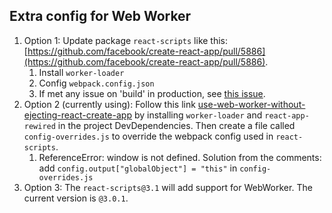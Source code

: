 
## Extra config for Web Worker
1. Option 1: Update package `react-scripts` like this: [https://github.com/facebook/create-react-app/pull/5886](https://github.com/facebook/create-react-app/pull/5886).
    1. Install `worker-loader`
    2. Config `webpack.config.json`
    3. If met any issue on 'build' in production, see [this issue](https://github.com/webpack-contrib/worker-loader/issues/176#issuecomment-451893344).
2. Option 2 (currently using): Follow this link [use-web-worker-without-ejecting-react-create-app](https://medium.com/@danilog1905/how-to-use-web-workers-with-react-create-app-and-not-ejecting-in-the-attempt-3718d2a1166b) by installing `worker-loader` and `react-app-rewired` in the project DevDependencies. Then create a file called `config-overrides.js` to override the webpack config used in `react-scripts`.
    1. ReferenceError: window is not defined. Solution from the comments: add `config.output["globalObject"] = "this"` in `config-overrides.js`
3. Option 3: The `react-scripts@3.1` will add support for WebWorker. The current version is `@3.0.1`.
